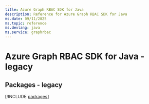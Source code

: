 ```yaml
---
title: Azure Graph RBAC SDK for Java
description: Reference for Azure Graph RBAC SDK for Java
ms.date: 09/11/2025
ms.topic: reference
ms.devlang: java
ms.service: graphrbac
---
```

# Azure Graph RBAC SDK for Java - legacy
## Packages - legacy
[!INCLUDE [packages](graph-rbac-index.md)]